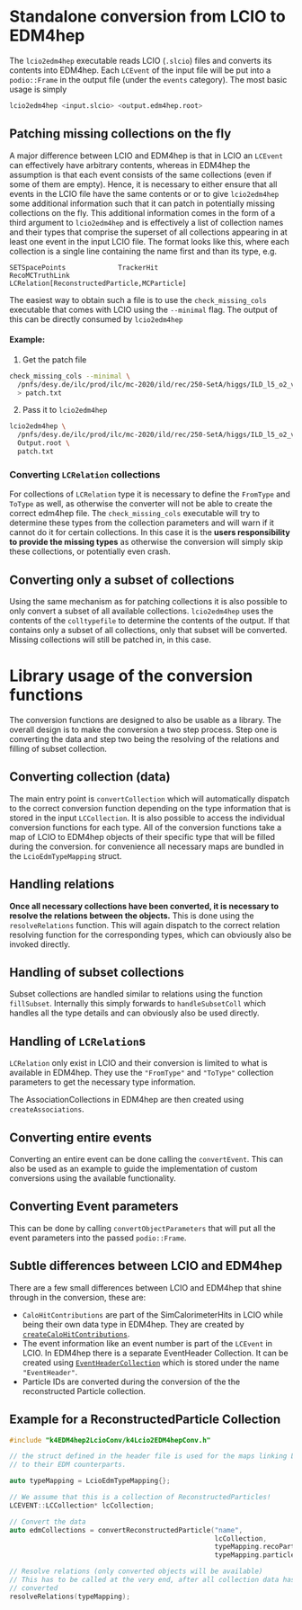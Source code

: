 # Standalone conversion from LCIO to EDM4hep
The `lcio2edm4hep` executable reads LCIO (`.slcio`) files and converts its
contents into EDM4hep. Each `LCEvent` of the input file will be put into a
`podio::Frame` in the output file (under the `events` category). The most basic
usage is simply

```bash
lcio2edm4hep <input.slcio> <output.edm4hep.root>
```

## Patching missing collections on the fly
A major difference between LCIO and EDM4hep is that in LCIO an `LCEvent` can
effectively have arbitrary contents, whereas in EDM4hep the assumption is that
each event consists of the same collections (even if some of them are empty).
Hence, it is necessary to either ensure that all events in the LCIO file have
the same contents or or to give `lcio2edm4hep` some additional information such
that it can patch in potentially missing collections on the fly. This additional
information comes in the form of a third argument to `lcio2edm4hep` and is
effectively a list of collection names and their types that comprise the
superset of all collections appearing in at least one event in the input LCIO
file. The format looks like this, where each collection is a single line
containing the name first and than its type, e.g.

```
SETSpacePoints             TrackerHit
RecoMCTruthLink            LCRelation[ReconstructedParticle,MCParticle]
```

The easiest way to obtain such a file is to use the `check_missing_cols`
executable that comes with LCIO using the `--minimal` flag. The output of this
can be directly consumed by `lcio2edm4hep`

#### Example:
1. Get the patch file
```bash
check_missing_cols --minimal \
  /pnfs/desy.de/ilc/prod/ilc/mc-2020/ild/rec/250-SetA/higgs/ILD_l5_o2_v02/v02-02-01/00015671/000/rv02-02-01.sv02-02-01.mILD_l5_o2_v02.E250-SetA.I402005.Pe3e3h.eL.pR.n000_002.d_rec_00015671_493.slcio \
  > patch.txt
```
2. Pass it to `lcio2edm4hep`
```bash
lcio2edm4hep \
  /pnfs/desy.de/ilc/prod/ilc/mc-2020/ild/rec/250-SetA/higgs/ILD_l5_o2_v02/v02-02-01/00015671/000/rv02-02-01.sv02-02-01.mILD_l5_o2_v02.E250-SetA.I402005.Pe3e3h.eL.pR.n000_002.d_rec_00015671_493.slcio \
  Output.root \
  patch.txt
```

### Converting `LCRelation` collections
For collections of `LCRelation` type it is necessary to define the `FromType` and
`ToType` as well, as otherwise the converter will not be able to create the
correct edm4hep file. The `check_missing_cols` executable will try to determine
these types from the collection parameters and will warn if it cannot do it for
certain collections. In this case it is the **users responsibility to provide
the missing types** as otherwise the conversion will simply skip these
collections, or potentially even crash.

## Converting only a subset of collections
Using the same mechanism as for patching collections it is also possible to only
convert a subset of all available collections. `lcio2edm4hep` uses the contents
of the `colltypefile` to determine the contents of the output. If that contains
only a subset of all collections, only that subset will be converted. Missing
collections will still be patched in, in this case.

# Library usage of the conversion functions
The conversion functions are designed to also be usable as a library. The overall design is to make the conversion a two step process. Step one is converting the data and step two being the resolving of the relations and filling of subset collection.

## Converting collection (data)
The main entry point is `convertCollection` which will automatically dispatch to
the correct conversion function depending on the type information that is stored
in the input `LCCollection`. It is also possible to access the individual
conversion functions for each type. All of the conversion functions take a map
of LCIO to EDM4hep objects of their specific type that will be filled during the
conversion. for convenience all necessary maps are bundled in the
`LcioEdmTypeMapping` struct.

## Handling relations
**Once all necessary collections have been converted, it is necessary to resolve
the relations between the objects.** This is done using the `resolveRelations`
function. This will again dispatch to the correct relation resolving function
for the corresponding types, which can obviously also be invoked directly.

## Handling of subset collections
Subset collections are handled similar to relations using the function
`fillSubset`. Internally this simply forwards to `handleSubsetColl` which
handles all the type details and can obviously also be used directly.

## Handling of `LCRelation`s
`LCRelation` only exist in LCIO and their conversion is limited to what is
available in EDM4hep. They use the `"FromType"` and `"ToType"` collection
parameters to get the necessary type information.

The AssociationCollections in EDM4hep are then created using `createAssociations`.

## Converting entire events
Converting an entire event can be done calling the `convertEvent`. This can also
be used as an example to guide the implementation of custom conversions using
the available functionality.

## Converting Event parameters
This can be done by calling `convertObjectParameters` that will put all the event parameters into the passed `podio::Frame`.

## Subtle differences between LCIO and EDM4hep
There are a few small differences between LCIO and EDM4hep that shine through in the conversion, these are:

- `CaloHitContributions` are part of the SimCalorimeterHits in LCIO while being their own data type in EDM4hep. They are created by [`createCaloHitContributions`](../k4EDM4hep2LcioConv/include/k4EDM4hep2LcioConv/k4Lcio2EDM4hepConv.h).
- The event information like an event number is part of the `LCEvent` in LCIO. In EDM4hep there is a separate  EventHeader Collection. It can be created using [`EventHeaderCollection`](../k4EDM4hep2LcioConv/include/k4EDM4hep2LcioConv/k4Lcio2EDM4hepConv.h) which is stored under the name `"EventHeader"`.
- Particle IDs are converted during the conversion of the the reconstructed Particle collection.

## Example for a ReconstructedParticle Collection
```cpp
#include "k4EDM4hep2LcioConv/k4Lcio2EDM4hepConv.h"

// the struct defined in the header file is used for the maps linking Lcio particles
// to their EDM counterparts.

auto typeMapping = LcioEdmTypeMapping{};

// We assume that this is a collection of ReconstructedParticles!
LCEVENT::LCCollection* lcCollection;

// Convert the data
auto edmCollections = convertReconstructedParticle("name",
                                                   lcCollection,
                                                   typeMapping.recoParticles,
                                                   typeMapping.particleIDs);

// Resolve relations (only converted objects will be available)
// This has to be called at the very end, after all collection data has been
// converted
resolveRelations(typeMapping);
```

